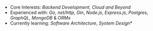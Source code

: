 - Core Interests: *Backend Development, Cloud and Beyond*
- Experienced with: *Go*, *net/http*, *Gin*, *Node.js*, *Express.js*, *Postgres*, *GraphQL*, *MongoDB* & *ORMs*
- Currently learning: *Software Architecture*, *System Design**
